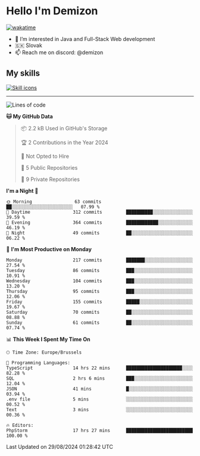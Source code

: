 # Hello I'm Demizon
[![wakatime](https://wakatime.com/badge/user/6ad1949f-d6d7-44f9-9eee-c35e54cc499b.svg)](https://wakatime.com/@6ad1949f-d6d7-44f9-9eee-c35e54cc499b)
- 👀 I’m interested in Java and Full-Stack Web development
- 🇸🇰 Slovak
- 📫 Reach me on discord: @demizon

## My skills
[![Skill icons](https://skillicons.dev/icons?i=java,js,ts,html,css,react,nextjs,tailwind,supabase,py,git,docker,linux,mysql,postgres,mongo&theme=dark)](https://github.com/Demizon3433)

---

<!--START_SECTION:waka-->
![Lines of code](https://img.shields.io/badge/From%20Hello%20World%20I%27ve%20Written-223.5%20thousand%20lines%20of%20code-blue)

**🐱 My GitHub Data** 

> 📦 2.2 kB Used in GitHub's Storage 
 > 
> 🏆 2 Contributions in the Year 2024
 > 
> 🚫 Not Opted to Hire
 > 
> 📜 5 Public Repositories 
 > 
> 🔑 9 Private Repositories 
 > 
**I'm a Night 🦉** 

```text
🌞 Morning                63 commits          ██░░░░░░░░░░░░░░░░░░░░░░░   07.99 % 
🌆 Daytime                312 commits         ██████████░░░░░░░░░░░░░░░   39.59 % 
🌃 Evening                364 commits         ████████████░░░░░░░░░░░░░   46.19 % 
🌙 Night                  49 commits          ██░░░░░░░░░░░░░░░░░░░░░░░   06.22 % 
```
📅 **I'm Most Productive on Monday** 

```text
Monday                   217 commits         ███████░░░░░░░░░░░░░░░░░░   27.54 % 
Tuesday                  86 commits          ███░░░░░░░░░░░░░░░░░░░░░░   10.91 % 
Wednesday                104 commits         ███░░░░░░░░░░░░░░░░░░░░░░   13.20 % 
Thursday                 95 commits          ███░░░░░░░░░░░░░░░░░░░░░░   12.06 % 
Friday                   155 commits         █████░░░░░░░░░░░░░░░░░░░░   19.67 % 
Saturday                 70 commits          ██░░░░░░░░░░░░░░░░░░░░░░░   08.88 % 
Sunday                   61 commits          ██░░░░░░░░░░░░░░░░░░░░░░░   07.74 % 
```


📊 **This Week I Spent My Time On** 

```text
🕑︎ Time Zone: Europe/Brussels

💬 Programming Languages: 
TypeScript               14 hrs 22 mins      █████████████████████░░░░   82.28 % 
SQL                      2 hrs 6 mins        ███░░░░░░░░░░░░░░░░░░░░░░   12.04 % 
JSON                     41 mins             █░░░░░░░░░░░░░░░░░░░░░░░░   03.94 % 
.env file                5 mins              ░░░░░░░░░░░░░░░░░░░░░░░░░   00.52 % 
Text                     3 mins              ░░░░░░░░░░░░░░░░░░░░░░░░░   00.36 % 

🔥 Editors: 
PhpStorm                 17 hrs 27 mins      █████████████████████████   100.00 % 
```


 Last Updated on 29/08/2024 01:28:42 UTC
<!--END_SECTION:waka-->
